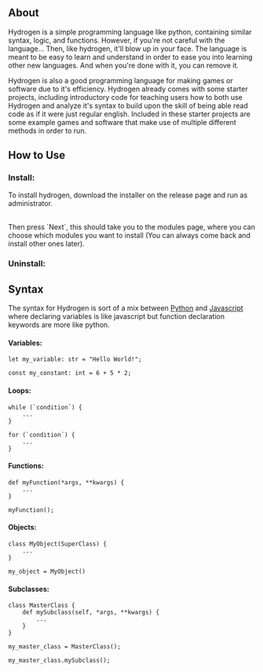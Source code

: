 <!-- ![Hydrogen](Hydrogen.wiki/img/logo.png) -->

## About
Hydrogen is a simple programming language like python, containing similar syntax, logic, and functions.
However, if you're not careful with the language... Then, like hydrogen, it'll blow up in your face.
The language is meant to be easy to learn and understand in order to ease you into learning other new languages. And when you're done with it, you can remove it.

Hydrogen is also a good programming language for making games or software due to it's efficiency. Hydrogen already comes with some starter projects, including introductory code for teaching users how to both use Hydrogen and analyze it's syntax to build upon the skill of being able read code as if it were just regular english. Included in these starter projects are some example games and software that make use of multiple different methods in order to run.

## How to Use
### Install:
To install hydrogen, download the installer on the release page and run as administrator.
<br>
<!-- ![Installer](Hydrogen.wiki/img/installer.png) -->
<br>
Then press `Next`, this should take you to the modules page, where you can choose which modules you want to install (You can always come back and install other ones later).

### Uninstall:


## Syntax
The syntax for Hydrogen is sort of a mix between [Python](https://www.python.org/) and [Javascript](https://developer.mozilla.org/en-US/docs/Web/javascript)
where declaring variables is like javascript but function declaration keywords are more like python.

#### Variables:
```
let my_variable: str = "Hello World!";

const my_constant: int = 6 + 5 * 2;
```
#### Loops:
```
while (`condition`) {
    ...
}

for (`condition`) {
    ...
}
```
#### Functions:
```
def myFunction(*args, **kwargs) {
    ...
}

myFunction();
```
#### Objects:
```
class MyObject(SuperClass) {
    ...
}

my_object = MyObject()
```
#### Subclasses:
```
class MasterClass {
    def mySubclass(self, *args, **kwargs) {
        ...
    }
}

my_master_class = MasterClass();

my_master_class.mySubclass();
```